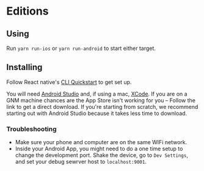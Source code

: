 #  Editions 

## Using

Run `yarn run-ios` or `yarn run-android` to start either target.


## Installing 

Follow React native's <a href="https://facebook.github.io/react-native/">CLI Quickstart</a> to get set up.

You will need [Android Studio](https://developer.android.com/studio) and, if using a mac, [XCode](https://developer.apple.com/download/more/). If you are on a GNM machine chances are the App Store isn't working for you – Follow the link to get a direct download.
If you're starting from scratch, we recommend starting out with Android Studio because it takes less time to download.


### Troubleshooting

- Make sure your phone and computer are on the same WIFi network.
- Inside your Android App, you might need to do a one time setup to change the development port. Shake the device, go to `Dev Settings`, and set your debug sewrver host to `localhost:9001`.
